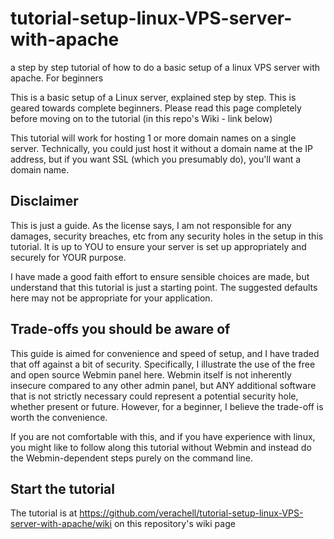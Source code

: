 # tutorial-setup-linux-VPS-server-with-apache
a step by step tutorial of how to do a basic setup of a linux VPS server with apache. For beginners

This is a basic setup of a Linux server, explained step by step. This is geared towards complete beginners. Please read this page completely before moving on to the tutorial (in this repo's Wiki - link below)

This tutorial will work for hosting 1 or more domain names on a single server. Technically, you could just host it without a domain name at the IP address, but if you want SSL (which you presumably do), you'll want a domain name.

## Disclaimer
This is just a guide. As the license says, I am not responsible for any damages, security breaches, etc from any security holes in the setup in this tutorial. It is up to YOU to ensure your server is set up appropriately and securely for YOUR purpose. 

I have made a good faith effort to ensure sensible choices are made, but understand that this tutorial is just a starting point. The suggested defaults here may not be appropriate for your application.

## Trade-offs you should be aware of
This guide is aimed for convenience and speed of setup, and I have traded that off against a bit of security. Specifically, I illustrate the use of the free and open source Webmin panel here. Webmin itself is not inherently insecure compared to any other admin panel, but ANY additional software that is not strictly necessary could represent a potential security hole, whether present or future. However, for a beginner, I believe the trade-off is worth the convenience. 

If you are not comfortable with this, and if you have experience with linux, you might like to follow along this tutorial without Webmin and instead do the Webmin-dependent steps purely on the command line.

## Start the tutorial
The tutorial is at https://github.com/verachell/tutorial-setup-linux-VPS-server-with-apache/wiki on this repository's wiki page
